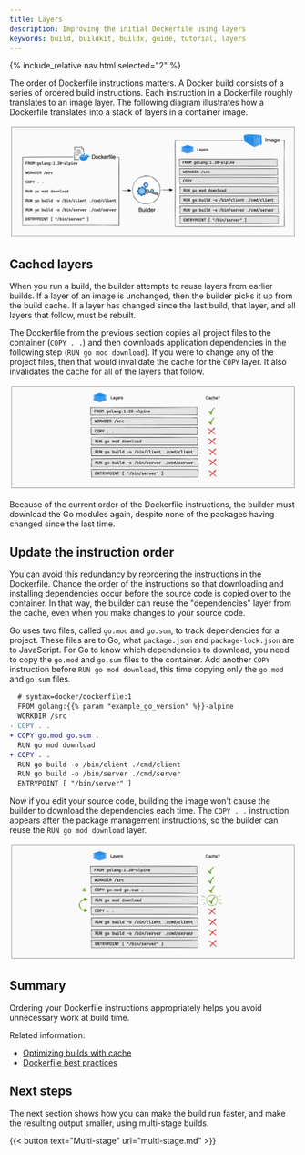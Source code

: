 ```yaml
---
title: Layers
description: Improving the initial Dockerfile using layers
keywords: build, buildkit, buildx, guide, tutorial, layers
---
```


{% include_relative nav.html selected="2" %}

The order of Dockerfile instructions matters. A Docker build consists of a series
of ordered build instructions. Each instruction in a Dockerfile roughly translates
to an image layer. The following diagram illustrates how a Dockerfile translates
into a stack of layers in a container image.

![From Dockerfile to layers](./images/layers.png)

## Cached layers

When you run a build, the builder attempts to reuse layers from earlier builds.
If a layer of an image is unchanged, then the builder picks it up from the build cache.
If a layer has changed since the last build, that layer, and all layers that follow, must be rebuilt.

The Dockerfile from the previous section copies all project files to the
container (`COPY . .`) and then downloads application dependencies in the
following step (`RUN go mod download`). If you were to change any of the project
files, then that would invalidate the cache for the `COPY` layer. It also invalidates
the cache for all of the layers that follow.

![Layer cache is bust](./images/cache-bust.png)

Because of the current order of the Dockerfile instructions, the builder must
download the Go modules again, despite none of the packages having changed since
the last time.

## Update the instruction order

You can avoid this redundancy by reordering the instructions in the Dockerfile.
Change the order of the instructions so that downloading and installing dependencies
occur before the source code is copied over to the container. In that way, the
builder can reuse the "dependencies" layer from the cache, even when you
make changes to your source code.

Go uses two files, called `go.mod` and `go.sum`, to track dependencies for a project.
These files are to Go, what `package.json` and `package-lock.json` are to JavaScript.
For Go to know which dependencies to download, you need to copy the `go.mod` and
`go.sum` files to the container. Add another `COPY` instruction before
`RUN go mod download`, this time copying only the `go.mod` and `go.sum` files.

```diff
  # syntax=docker/dockerfile:1
  FROM golang:{{% param "example_go_version" %}}-alpine
  WORKDIR /src
- COPY . .
+ COPY go.mod go.sum .
  RUN go mod download
+ COPY . .
  RUN go build -o /bin/client ./cmd/client
  RUN go build -o /bin/server ./cmd/server
  ENTRYPOINT [ "/bin/server" ]
```

Now if you edit your source code, building the image won't cause the
builder to download the dependencies each time. The `COPY . .` instruction
appears after the package management instructions, so the builder can reuse the
`RUN go mod download` layer.

![Reordered](./images/reordered-layers.png)

## Summary

Ordering your Dockerfile instructions appropriately helps you avoid unnecessary
work at build time.

Related information:

- [Optimizing builds with cache](../cache/index.md)
- [Dockerfile best practices](../../develop/develop-images/dockerfile_best-practices.md)

## Next steps

The next section shows how you can make the build run faster, and make the
resulting output smaller, using multi-stage builds.

{{< button text="Multi-stage" url="multi-stage.md" >}}